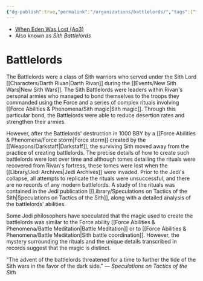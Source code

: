 ```yaml
---
{"dg-publish":true,"permalink":"/organizations/battlelords/","tags":["faction","sith"],"noteIcon":"saber1"}
---
```


- [When Eden Was Lost (Ao3)](https://archiveofourown.org/works/19334440/chapters/45992584)
- Also known as *Sith Battlelords*
# Battlelords
The Battlelords were a class of Sith warriors who served under the Sith Lord [[Characters/Darth Rivan\|Darth Rivan]] during the [[Events/New Sith Wars\|New Sith Wars]]. The Sith Battlelords were leaders within Rivan's personal armies who managed to bond themselves to the troops they commanded using the Force and a series of complex rituals involving [[Force Abilities & Phenomena/Sith magic\|Sith magic]]. Through this particular bond, the Battlelords were able to reduce desertion rates and strengthen their armies. 

However, after the Battlelords' destruction in 1000 BBY by a [[Force Abilities & Phenomena/Force storm\|Force storm]] created by the [[Weapons/Darkstaff\|Darkstaff]], the surviving Sith moved away from the practice of creating battlelords. The precise details of how to create such battlelords were lost over time and although tomes detailing the rituals were recovered from Rivan's fortress, these tomes were lost when the [[Library/Jedi Archives\|Jedi Archives]] were invaded. Prior to the Jedi's collapse, all attempts to replicate the rituals were unsuccessful, and there are no records of any modern battlelords. A study of the rituals was contained in the Jedi publication [[Library/Speculations on Tactics of the Sith\|Speculations on Tactics of the Sith]], along with a detailed analysis of the battlelords' abilities. 

Some Jedi philosophers have speculated that the magic used to create the battlelords was similar to the Force ability [[Force Abilities & Phenomena/Battle Meditation\|Battle Meditation]] or to [[Force Abilities & Phenomena/Battle Meditation\|Sith battle coordination]]. However, the mystery surrounding the rituals and the unique details transcribed in records suggest that the magic is distinct. 

"The advent of the battlelords threatened for a time to further the tide of the Sith wars in the favor of the dark side." — *Speculations on Tactics of the Sith*